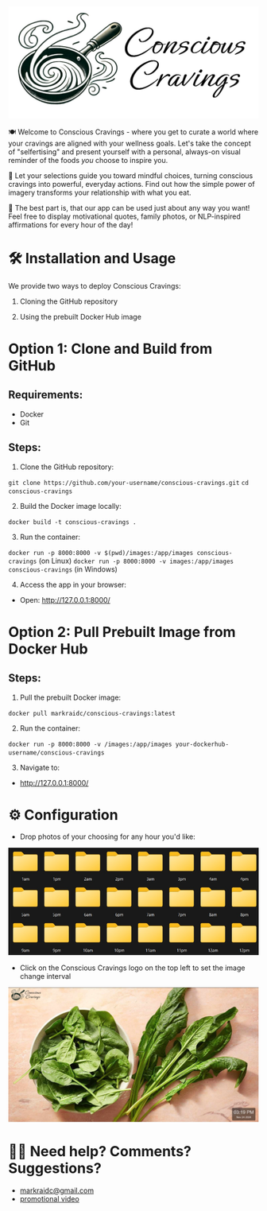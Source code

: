 ![logo](./static/githublogo.jpg)



🍽️ Welcome to Conscious Cravings - where you get to curate a world where your cravings are aligned with your wellness goals. Let's take the concept of "selfertising" and present yourself with a personal, always-on visual reminder of the foods _you_ choose to inspire you.

🥗 Let your selections guide you toward mindful choices, turning conscious cravings into powerful, everyday actions. Find out how the simple power of imagery transforms your relationship with what you eat.

🚀 The best part is, that our app can be used just about any way you want! Feel free to display motivational quotes, family photos, or NLP-inspired affirmations for every hour of the day!



# 🛠️ Installation and Usage

We provide two ways to deploy Conscious Cravings:

1. Cloning the GitHub repository

2. Using the prebuilt Docker Hub image

# Option 1: Clone and Build from GitHub
## Requirements:
- Docker
- Git

## Steps:
1. Clone the GitHub repository:

`git clone https://github.com/your-username/conscious-cravings.git`
`cd conscious-cravings`


2. Build the Docker image locally:

`docker build -t conscious-cravings .`


3. Run the container:

`docker run -p 8000:8000 -v $(pwd)/images:/app/images conscious-cravings` (on Linux)
`docker run -p 8000:8000 -v images:/app/images conscious-cravings` (in Windows)

4. Access the app in your browser:

- Open: http://127.0.0.1:8000/


# Option 2: Pull Prebuilt Image from Docker Hub

## Steps:

1. Pull the prebuilt Docker image:

`docker pull markraidc/conscious-cravings:latest`

2. Run the container:

`docker run -p 8000:8000 -v /images:/app/images your-dockerhub-username/conscious-cravings`

3. Navigate to:

- http://127.0.0.1:8000/

# ⚙️ Configuration

- Drop photos of your choosing for any hour you'd like:

![alt text](static/hours.jpg)

- Click on the Conscious Cravings logo on the top left to set the image change interval

![alt text](static/spinach.jpg)

# 💁🏻 Need help? Comments? Suggestions?

- markraidc@gmail.com
- [promotional video](https://youtu.be/uQ1Y6w5KGiA)
